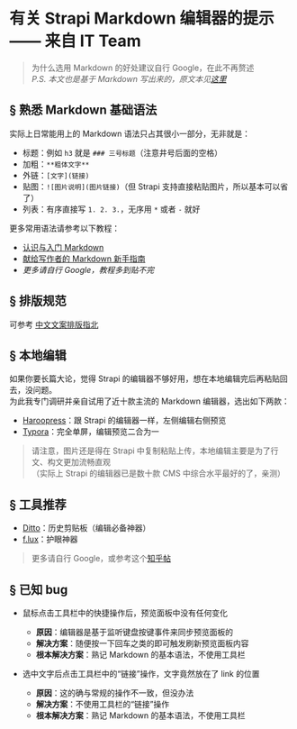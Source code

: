 # 有关 Strapi Markdown 编辑器的提示 —— 来自 IT Team

> 为什么选用 Markdown 的好处建议自行 Google，在此不再赘述  
> *P.S. 本文也是基于 Markdown 写出来的，原文本见[这里](https://raw.githubusercontent.com/61FINTECH/tips-about-strapi-markdown-editor-from-it-team/master/README.md)*

## § 熟悉 Markdown 基础语法
实际上日常能用上的 Markdown 语法只占其很小一部分，无非就是：
* 标题：例如 `h3` 就是 `### 三号标题`（注意井号后面的空格）
* 加粗：`**粗体文字**`
* 外链：`[文字](链接)`
* 贴图：`![图片说明](图片链接)`（但 Strapi 支持直接粘贴图片，所以基本可以省了）
* 列表：有序直接写 `1. 2. 3.`，无序用 `*` 或者 `-` 就好

更多常用语法请参考以下教程：
* [认识与入门 Markdown](https://sspai.com/post/25137)
* [献给写作者的 Markdown 新手指南](https://www.jianshu.com/p/q81RER)
* *更多请自行 Google，教程多到贴不完*

## § 排版规范
可参考 [中文文案排版指北](https://github.com/sparanoid/chinese-copywriting-guidelines)

## § 本地编辑
如果你要长篇大论，觉得 Strapi 的编辑器不够好用，想在本地编辑完后再粘贴回去，没问题。  
为此我专门调研并亲自试用了近十款主流的 Markdown 编辑器，选出如下两款：
* [Haroopress](http://pad.haroopress.com)：跟 Strapi 的编辑器一样，左侧编辑右侧预览
* [Typora](https://typora.io/)：完全单屏，编辑预览二合为一

> 请注意，图片还是得在 Strapi 中复制粘贴上传，本地编辑主要是为了行文、构文更加流畅直观  
>（实际上 Strapi 的编辑器已是数十款 CMS 中综合水平最好的了，亲测）

## § 工具推荐
* [Ditto](https://ditto-cp.sourceforge.io)：历史剪贴板（编辑必备神器）
* [f.lux](https://justgetflux.com)：护眼神器

> 更多请自行 Google，或参考这个[知乎帖](https://www.zhihu.com/question/22919326)

## § 已知 bug
* 鼠标点击工具栏中的快捷操作后，预览面板中没有任何变化
    - **原因**：编辑器是基于监听键盘按键事件来同步预览面板的
    - **解决方案**：随便按一下回车之类的即可触发刷新预览面板内容
    - **根本解决方案**：熟记 Markdown 的基本语法，不使用工具栏

* 选中文字后点击工具栏中的“链接”操作，文字竟然放在了 link 的位置
    - **原因**：这的确与常规的操作不一致，但没办法
    - **解决方案**：不使用工具栏的“链接”操作
    - **根本解决方案**：熟记 Markdown 的基本语法，不使用工具栏
